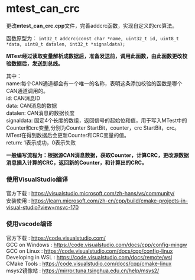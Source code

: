# mtest_can_crc

更改**mtest_can_crc.cpp**文件，完善addcrc函数，实现自定义的crc算法。

函数原型为：
`int32_t addcrc(const char *name, uint32_t id, uint8_t *data, uint8_t datalen, int32_t *signaldata);`

**MTest经过读取变量解析成数据后，准备发送前，调用此函数，由此函数更改校验数据后，发送到总线。**

其中：  
name:每个CAN通道都会有一个唯一的名称，表明这条添加校验的函数是哪个CAN通道调用的。  
id: CAN消息ID  
data: CAN消息的数据  
datalen: CAN消息的数据长度  
signaldata: 固定4个长度的数组，返回信号的起始位和值，用于写入MTest中的Counter和crc变量,分别为Counter StartBit，counter，crc StartBit，crc。MTest在得到数据后会更新Counter和CRC变量的值。  
return: 1表示成功，0表示失败

**一般编写流程为：根据源CAN消息数据，获取Counter，计算CRC，更改源数据消息插入计算的CRC，返回新的Counter，和计算出的CRC。**

### 使用VisualStudio编译

官方下载 : https://visualstudio.microsoft.com/zh-hans/vs/community/  
安装使用 : https://learn.microsoft.com/zh-cn/cpp/build/cmake-projects-in-visual-studio?view=msvc-170  


### 使用vscode编译  

官方下载 : https://code.visualstudio.com/  
GCC on Windows : https://code.visualstudio.com/docs/cpp/config-mingw  
GCC on Linux : https://code.visualstudio.com/docs/cpp/config-linux  
Developing in WSL : https://code.visualstudio.com/docs/remote/wsl  
CMake Tools : https://code.visualstudio.com/docs/cpp/cmake-linux  
msys2镜像站  : https://mirror.tuna.tsinghua.edu.cn/help/msys2/  
